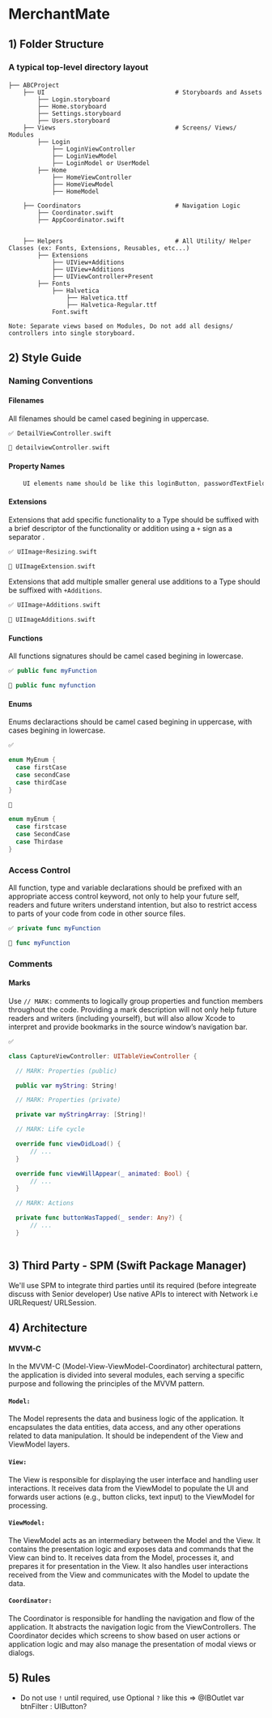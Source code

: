 # MerchantMate


## 1) Folder Structure 

### A typical top-level directory layout

#### 

    ├── ABCProject                  
        ├── UI                                    # Storyboards and Assets
            ├── Login.storyboard
            ├── Home.storyboard
            ├── Settings.storyboard
            ├── Users.storyboard
        ├── Views                                 # Screens/ Views/ Modules
            ├── Login                   
                ├── LoginViewController                    
                ├── LoginViewModel                    
                ├── LoginModel or UserModel                  
            ├── Home                    
                ├── HomeViewController                 
                ├── HomeViewModel                    
                ├── HomeModel               

        ├── Coordinators                          # Navigation Logic
            ├── Coordinator.swift
            ├── AppCoordinator.swift
              
        
        ├── Helpers                               # All Utility/ Helper Classes (ex: Fonts, Extensions, Reusables, etc...)
            ├── Extensions                     
                ├── UIView+Additions                     
                ├── UIView+Additions                   
                ├── UIViewController+Present
            ├── Fonts
                ├── Halvetica
                    ├── Halvetica.ttf
                    ├── Halvetica-Regular.ttf
                Font.swift
                    
                    
        

`Note: Separate views based on Modules, Do not add all designs/ controllers into single storyboard.`

## 2) Style Guide

### Naming Conventions

#### Filenames

All filenames should be camel cased begining in uppercase.

```swift 
✅ DetailViewController.swift
```

```swift 
🚫 detailviewController.swift
```

#### Property Names
```swift 
    UI elements name should be like this loginButton, passwordTextField, titleLabel.
```


#### Extensions

Extensions that add specific functionality to a Type should be suffixed with a brief descriptor of the functionality or addition using a `+` sign as a separator .

```swift 
✅ UIImage+Resizing.swift
```

```swift 
🚫 UIImageExtension.swift
```

Extensions that add multiple smaller general use additions to a Type should be suffixed with `+Additions`.

```swift 
✅ UIImage+Additions.swift
```

```swift 
🚫 UIImageAdditions.swift
```

#### Functions

All functions signatures should be camel cased begining in lowercase.

```swift 
✅ public func myFunction
```

```swift 
🚫 public func myfunction
```

#### Enums

Enums declaractions should be camel cased begining in uppercase, with cases begining in lowercase.

```swift
✅ 

enum MyEnum {
  case firstCase
  case secondCase
  case thirdCase
}
```


```swift
🚫

enum myEnum {
  case firstcase
  case SecondCase
  case Thirdase
}
```

### Access Control

All function, type and variable declarations should be prefixed with an appropriate access control keyword, not only to help your future self, readers and future writers understand intention, but also to restrict access to parts of your code from code in other source files.

```swift 
✅ private func myFunction  
```

```swift 
🚫 func myFunction
```

### Comments

#### Marks

Use `// MARK:` comments to logically group properties and function members throughout the code. Providing a mark description will not only help future readers and writers (including yourself), but will also allow Xcode to interpret and provide bookmarks in the source window’s navigation bar.

```swift
✅

class CaptureViewController: UITableViewController {

  // MARK: Properties (public)

  public var myString: String!

  // MARK: Properties (private)

  private var myStringArray: [String]!

  // MARK: Life cycle 

  override func viewDidLoad() {
      // ...
  }

  override func viewWillAppear(_ animated: Bool) {
      // ...
  }

  // MARK: Actions

  private func buttonWasTapped(_ sender: Any?) {
      // ...
  }
    
```

## 3) Third Party - SPM (Swift Package Manager)
We'll use SPM to integrate third parties until its required (before integreate discuss with Senior developer)
Use native APIs to interect with Network i.e URLRequest/ URLSession.


## 4) Architecture 

#### MVVM-C 

In the MVVM-C (Model-View-ViewModel-Coordinator) architectural pattern, the application is divided into several modules, each serving a specific purpose and following the principles of the MVVM pattern.

#### `Model:`
The Model represents the data and business logic of the application. It encapsulates the data entities, data access, and any other operations related to data manipulation. It should be independent of the View and ViewModel layers.

#### `View:`
The View is responsible for displaying the user interface and handling user interactions. It receives data from the ViewModel to populate the UI and forwards user actions (e.g., button clicks, text input) to the ViewModel for processing.

#### `ViewModel:`
The ViewModel acts as an intermediary between the Model and the View. It contains the presentation logic and exposes data and commands that the View can bind to. It receives data from the Model, processes it, and prepares it for presentation in the View. It also handles user interactions received from the View and communicates with the Model to update the data.

#### `Coordinator:`
The Coordinator is responsible for handling the navigation and flow of the application. It abstracts the navigation logic from the ViewControllers. The Coordinator decides which screens to show based on user actions or application logic and may also manage the presentation of modal views or dialogs.

## 5) Rules

-  Do not use `!` until required, use Optional `?` like this => 
    @IBOutlet var btnFilter : UIButton?
           



